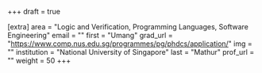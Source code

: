 +++
draft = true

[extra]
area = "Logic and Verification, Programming Languages, Software Engineering"
email = ""
first = "Umang"
grad_url = "https://www.comp.nus.edu.sg/programmes/pg/phdcs/application/"
img = ""
institution = "National University of Singapore"
last = "Mathur"
prof_url = ""
weight = 50
+++